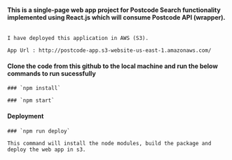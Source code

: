 #### This is a single-page web app project for Postcode Search functionality implemented using React.js which will consume Postcode API (wrapper).

```

I have deployed this application in AWS (S3). 

App Url : http://postcode-app.s3-website-us-east-1.amazonaws.com/ 

```

#### Clone the code from this github to the local machine and run the below commands to run sucessfully 
```
### `npm install`

### `npm start`
```

#### Deployment
```
### `npm run deploy`

This command will install the node modules, build the package and deploy the web app in s3.
```


